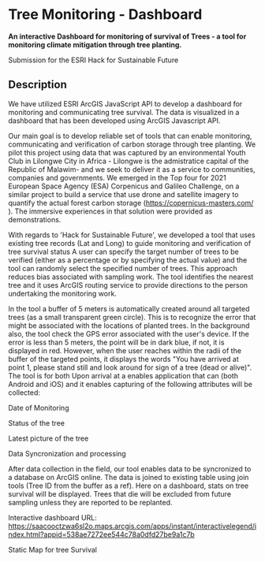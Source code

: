 
Tree Monitoring - Dashboard
======

**An interactive Dashboard for monitoring of survival of Trees - a tool for monitoring climate mitigation through tree planting.**

Submission for the ESRI Hack for Sustainable Future

Description 
------------

We have utilized ESRI ArcGIS JavaScript API to develop a dashboard for monitoring and communicating tree survival. The data is visualized in a dashboard that has been developed using ArcGIS Javascript API. 

Our main goal is to develop reliable set of tools  that can enable monitoring, communicating and verification of carbon storage through tree planting.
We pilot this project using data that was captured by an environmental Youth Club in Lilongwe City in Africa - Lilongwe is the admistratice capital of the Republic of Malawim- and we seek to deliver it as a service to communities, companies and governments. We emerged in the Top four for 2021 European Space Agency (ESA) Corpenicus and Galileo Challenge, on a similar project to build a service that use drone and satellite imagery to
quantify the actual forest carbon storage (https://copernicus-masters.com/ ). The immersive experiences in that solution were provided as demonstrations.

With regards to 'Hack for Sustainable Future', we developed a tool that uses existing tree records (Lat and Long) to guide monitoring and verification of tree survival status
A user can specify the target number of trees to be verified (either as a percentage or by specifying the actual value)
and the tool can randomly select the specified number of trees. This approach reduces bias associated with sampling work. 
The tool identifies the nearest tree and it uses ArcGIS routing service to provide directions to the person undertaking the monitoring 
work. 

In the tool a buffer of 5 meters is automatically created around all targeted trees (as a small transparent green circle). This is to recognize the error that might be associated with the locations of planted trees. In the background also, the 
tool check the GPS error associated with the user's device. If the error is less than 5 meters, the point will be in dark blue, if not, it is displayed in red.
However, when the user reaches within the radii of the buffer of the targeted points, it displays the words "You have arrived at point 1, please stand still and look around for sign of a tree (dead or alive)". The tool is for both Upon arrival at a enables  application that can (both Android and iOS) and it enables capturing of the following attributes will be collected:

Date of Monitoring

Status of the tree

Latest picture of the tree

Data Syncronization and processing

After data collection in the field, our tool enables data to be syncronized to a database on ArcGIS online. The data is joined to existing table using join tools (Tree ID from the buffer as a ref). 
Here on a dashboard, stats on tree survival will be displayed. Trees that die will be excluded from future sampling unless they are reported to be replanted. 

Interactive dashboard URL: https://saacooctzwa6sl2o.maps.arcgis.com/apps/instant/interactivelegend/index.html?appid=538ae7272ee544c78a0dfd27be9a1c7b

Static Map for tree Survival 

